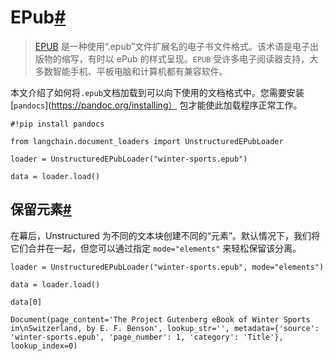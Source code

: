 

EPub[#](#epub "跳转到本标题的永久链接")
============================

> 
> [EPUB](https://zh.wikipedia.org/wiki/EPUB) 是一种使用“.epub”文件扩展名的电子书文件格式。该术语是电子出版物的缩写，有时以 ePub 的样式呈现。`EPUB` 受许多电子阅读器支持，大多数智能手机、平板电脑和计算机都有兼容软件。
> 
> 
> 

本文介绍了如何将`.epub`文档加载到可以向下使用的文档格式中。您需要安装 [`pandocs`](https://pandoc.org/installing） 包才能使此加载程序正常工作。

```
#!pip install pandocs

```

```
from langchain.document_loaders import UnstructuredEPubLoader

```

```
loader = UnstructuredEPubLoader("winter-sports.epub")

```

```
data = loader.load()

```

保留元素[#](#retain-elements "跳转到本标题的永久链接")
---------------------------------------

在幕后，Unstructured 为不同的文本块创建不同的“元素”。默认情况下，我们将它们合并在一起，但您可以通过指定 `mode="elements"` 来轻松保留该分离。

```
loader = UnstructuredEPubLoader("winter-sports.epub", mode="elements")

```

```
data = loader.load()

```

```
data[0]

```

```
Document(page_content='The Project Gutenberg eBook of Winter Sports in\nSwitzerland, by E. F. Benson', lookup_str='', metadata={'source': 'winter-sports.epub', 'page_number': 1, 'category': 'Title'}, lookup_index=0)

```


